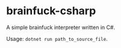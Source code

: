 # brainfuck-csharp
A simple brainfuck interpreter written in C#.

Usage: `dotnet run path_to_source_file`.
